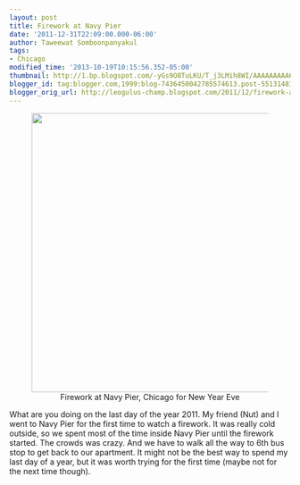 ```yaml
---
layout: post
title: Firework at Navy Pier
date: '2011-12-31T22:09:00.000-06:00'
author: Taweewat Somboonpanyakul
tags:
- Chicago
modified_time: '2013-10-19T10:15:56.352-05:00'
thumbnail: http://1.bp.blogspot.com/-yGs9O8TuLKU/T_j3LMih8WI/AAAAAAAAA6s/wIfIKouKCzE/s72-c/google_4.jpg
blogger_id: tag:blogger.com,1999:blog-7436450042785574613.post-5513148108403494503
blogger_orig_url: http://leogulus-champ.blogspot.com/2011/12/firework-at-navy-pier.html
---
```


<figure><center>
<img width="500" src="http://1.bp.blogspot.com/-yGs9O8TuLKU/T_j3LMih8WI/AAAAAAAAA6s/wIfIKouKCzE/s1600/google_4.jpg"/>
<figcaption>Firework at Navy Pier, Chicago for New Year Eve</figcaption>
</center></figure>

What are you doing on the last day of the year 2011. My friend (Nut) and I went to Navy Pier for the first time to watch a firework. It was really cold outside, so we spent most of the time inside Navy Pier until the firework started. The crowds was crazy. And we have to walk all the way to 6th bus stop to get back to our apartment. It might not be the best way to spend my last day of a year, but it was worth trying for the first time (maybe not for the next time though).
